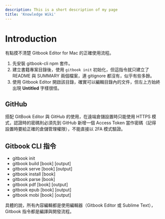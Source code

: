 ```yaml
---
description: This is a short description of my page
title: 'Knowledge Wiki'
---
```


# Introduction

有點摸不清楚 Gitbook Editor for Mac 的正確使用流程。

1. 先安裝 gitbook-cli npm 套件。
2. 建立書籍專案目錄後，使用 `gitbook init` 初始化，但這指令就只建立了 README 與 SUMMARY 兩個檔案，連 gitignore 都沒有，似乎有些多餘。
3. 使用 Gitbook Editor 開啟該目錄，確實可以編輯目錄內的文件，但左上方始終出現 **Untitled** 字樣很怪。

## GitHub

搭配 GitBook Editor 與 GitHub 的使用，在遠端倉儲設置時只能使用 HTTPS 模式，認證時的密碼則必須先到 GitHub 新增一個 Access Token 當作密碼（記得設置時要給正確的倉儲管理權限），不能直接以 2FA 模式驗證。

## Gitbook CLI 指令

* gitbook init
* gitbook build \[book\] \[output\]
* gitbook serve \[book\] \[output\]
* gitbook install \[book\]
* gitbook parse \[book\]
* gitbook pdf \[book\] \[output\]
* gitbook epub \[book\] \[output\]
* gitbook mobi \[book\] \[output\]

具體的說，所有內容編輯都是使用編輯器（Gitbook Editor 或 Sublime Text），Gitbook 指令都是編譯與開發流程。

